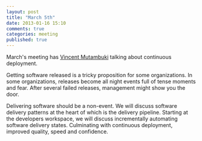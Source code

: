 ```yaml
---
layout: post
title: "March 5th"
date: 2013-01-16 15:10
comments: true
categories: meeting
published: true
---
```


March's meeting has [Vincent Mutambuki] talking about continuous deployment.

Getting software released is a tricky proposition for some organizations. In some organizations, releases become all night events full of tense moments and fear. After several failed releases, management might show you the door. 

Delivering software should be a non-event. We will discuss software delivery patterns at the heart of which is the delivery pipeline. Starting at the developers workspace, we will discuss incrementally automating software delivery states. Culminating with continuous deployment, improved quality, speed and confidence.

[Vincent Mutambuki]: https://twitter.com/vinzeti